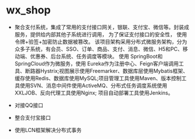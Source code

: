 # wx_shop
- 聚合支付系统，集成了常用的支付接口网关，银联、支付宝、微信等。封装成服务，提供给内部其他子系统进行调用， 为了保证支付接口的安全性， 使用令牌+验签+加密防止数据被篡改。
该项目架构采用分布式微服务架构，分为众多子系统，有会员、SSO、订单、商品、支付、消息、微信、H5和PC、移动端、优惠券、后台系统、任务调度等模块。
使用 SpringBoot和SpringCloud作为微服务，使用 Eureka作为注册中心、Feign客户端调用工具、断路器Hystrix;视图展示使用Freemarker、数据库层使用Mybatis框架、缓存使用Redis、数据库使用MySQL;项目管理工具使用Maven、版本控制工具使用SVN、消息中间件使用ActiveMQ、分布式任务调度系统使用XXLJOB、反向代理工具使用Nginx; 项目自动部署工具使用Jenkins。

- 对接QQ接口
- 整合支付宝接口
- 使用LCN框架解决分布式事务

